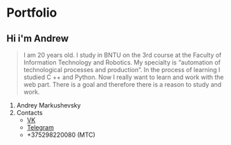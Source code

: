 # Portfolio
## Hi i'm Andrew
 >I am 20 years old. I study in BNTU on the 3rd course at the Faculty of Information Technology and Robotics. My specialty is “automation of technological processes and production”. In the process of learning I studied C ++ and Python. Now I really want to learn and work with the web part. There is a goal and therefore there is a reason to study and work.


1. Andrey Markushevsky
2. Contacts
    * [VK](https://vk.com/xiolow "link")
    * [Telegram](http://t.me/presidents_boyfriend "link")
    * +375298220080 (МТС)
